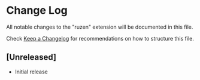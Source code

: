 # Change Log

All notable changes to the "ruzen" extension will be documented in this file.

Check [Keep a Changelog](http://keepachangelog.com/) for recommendations on how to structure this file.

## [Unreleased]

- Initial release